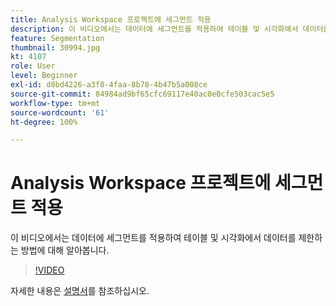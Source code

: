 ```yaml
---
title: Analysis Workspace 프로젝트에 세그먼트 적용
description: 이 비디오에서는 데이터에 세그먼트를 적용하여 테이블 및 시각화에서 데이터를 제한하는 방법에 대해 알아봅니다.
feature: Segmentation
thumbnail: 30994.jpg
kt: 4107
role: User
level: Beginner
exl-id: d8bd4226-a3f0-4faa-8b78-4b47b5a008ce
source-git-commit: 84984ad9bf65cfc69117e40ac0e0cfe503cac5e5
workflow-type: tm+mt
source-wordcount: '61'
ht-degree: 100%

---
```


# Analysis Workspace 프로젝트에 세그먼트 적용

이 비디오에서는 데이터에 세그먼트를 적용하여 테이블 및 시각화에서 데이터를 제한하는 방법에 대해 알아봅니다.

>[!VIDEO](https://video.tv.adobe.com/v/30994/?quality=12&learn=on)

자세한 내용은 [설명서](https://experienceleague.adobe.com/docs/analytics/components/segmentation/segmentation-workflow/t-seg-apply.html)를 참조하십시오.
